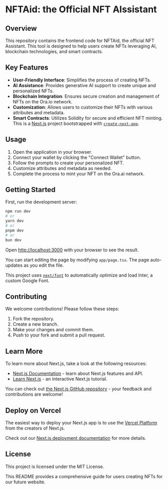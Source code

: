 # NFTAid: the Official NFT AIssistant

## Overview
This repository contains the frontend code for NFTAid, the official NFT Assistant. This tool is designed to help users create NFTs leveraging AI, blockchain technologies, and smart contracts.

## Key Features
- **User-Friendly Interface**: Simplifies the process of creating NFTs.
- **AI Assistance**: Provides generative AI support to create unique and personalized NFTs.
- **Blockchain Integration**: Ensures secure creation and management of NFTs on the Ora.io network.
- **Customization**: Allows users to customize their NFTs with various attributes and metadata.
- **Smart Contracts**: Utilizes Solidity for secure and efficient NFT minting.
This is a [Next.js](https://nextjs.org/) project bootstrapped with [`create-next-app`](https://github.com/vercel/next.js/tree/canary/packages/create-next-app).

## Usage
1. Open the application in your browser.
2. Connect your wallet by clicking the "Connect Wallet" button.
3. Follow the prompts to create your personalized NFT.
4. Customize attributes and metadata as needed.
5. Complete the process to mint your NFT on the Ora.ai network.
   
## Getting Started

First, run the development server:

```bash
npm run dev
# or
yarn dev
# or
pnpm dev
# or
bun dev
```

Open [http://localhost:3000](http://localhost:3000) with your browser to see the result.

You can start editing the page by modifying `app/page.tsx`. The page auto-updates as you edit the file.

This project uses [`next/font`](https://nextjs.org/docs/basic-features/font-optimization) to automatically optimize and load Inter, a custom Google Font.

## Contributing
We welcome contributions! Please follow these steps:
1. Fork the repository.
2. Create a new branch.
3. Make your changes and commit them.
4. Push to your fork and submit a pull request.

## Learn More

To learn more about Next.js, take a look at the following resources:

- [Next.js Documentation](https://nextjs.org/docs) - learn about Next.js features and API.
- [Learn Next.js](https://nextjs.org/learn) - an interactive Next.js tutorial.

You can check out [the Next.js GitHub repository](https://github.com/vercel/next.js/) - your feedback and contributions are welcome!

## Deploy on Vercel

The easiest way to deploy your Next.js app is to use the [Vercel Platform](https://vercel.com/new?utm_medium=default-template&filter=next.js&utm_source=create-next-app&utm_campaign=create-next-app-readme) from the creators of Next.js.

Check out our [Next.js deployment documentation](https://nextjs.org/docs/deployment) for more details.

## License
This project is licensed under the MIT License.

This README provides a comprehensive guide for users creating NFTs for our future website.
